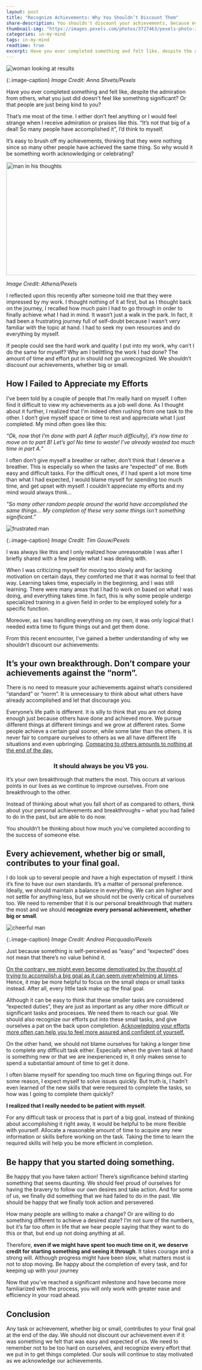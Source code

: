 ```yaml
---
layout: post
title: "Recognize Achievements: Why You Shouldn’t Discount Them"
share-description: You shouldn't discount your achievements, because every task or achievement, whether big or small, contributes to your final goal. Don’t compare your achievements against the “norm”. It's your own breakthrough that matters the most. Be happy that you started doing something.
thumbnail-img: "https://images.pexels.com/photos/3727463/pexels-photo-3727463.jpeg"
categories: in-my-mind
tags: in-my-mind
readtime: true
excerpt: Have you ever completed something and felt like, despite the admiration from others, what you've just done doesn't feel like something significant? Or that people are just being kind to you? That’s me most of the time. I either don’t feel anything or I would feel weird when I receive admiration or praises like this.
---
```


![woman looking at results](https://images.pexels.com/photos/3727463/pexels-photo-3727463.jpeg)

{:.image-caption}
*Image Credit: Anna Shvets/Pexels*

Have you ever completed something and felt like, despite the admiration from others, what you just did doesn't feel like something significant? Or that people are just being kind to you? 

That’s me most of the time. I either don’t feel anything or I would feel strange when I receive admiration or praises like this. “It’s not that big of a deal! So many people have accomplished it”, I’d think to myself.

It’s easy to brush off my achievements, thinking that they were nothing since so many other people have achieved the same thing. So why would it be something worth acknowledging or celebrating?

<img src="https://images.pexels.com/photos/2962105/pexels-photo-2962105.jpeg" alt="man in his thoughts" style="width:533px; height:300px; display: block; margin: 0 auto;">
<p class="image-caption"><i>Image Credit: Athena/Pexels</i></p>

I reflected upon this recently after someone told me that they were impressed by my work. I thought nothing of it at first, but as I thought back on the journey, I recalled how much pain I had to go through in order to finally achieve what I had in mind. It wasn’t just a walk in the park. In fact, it had been a frustrating journey full of self-doubt because I wasn’t very familiar with the topic at hand. I had to seek my own resources and do everything by myself.

If people could see the hard work and quality I put into my work, why can’t I do the same for myself? Why am I belittling the work I had done? The amount of time and effort put in should not go unrecognized. We shouldn’t discount our achievements, whether big or small.

## How I Failed to Appreciate my Efforts

I’ve been told by a couple of people that I’m really hard on myself. I often find it difficult to view my achievements as a job well done. As I thought about it further, I realized that I'm indeed often rushing from one task to the other. I don’t give myself space or time to rest and appreciate what I just completed. My mind often goes like this:

_“Ok, now that I’m done with part A (after much difficulty), it’s now time to move on to part B! Let’s go! No time to waste! I’ve already wasted too much time in part A.”_

I often don’t give myself a breather or rather, don’t think that I deserve a breather. This is especially so when the tasks are “expected” of me. Both easy and difficult tasks. For the difficult ones, if I had spent a lot more time than what I had expected, I would blame myself for spending too much time, and get upset with myself. I couldn't appreciate my efforts and my mind would always think...

_"So many other random people around the world have accomplished the same things... My completion of these very same things isn't something significant."_

![frustrated man](https://images.pexels.com/photos/52608/pexels-photo-52608.jpeg?auto=compress&cs=tinysrgb&w=1260&h=750&dpr=2)

{:.image-caption}
*Image Credit: Tim Gouw/Pexels*

I was always like this and I only realized how unreasonable I was after I briefly shared with a few people what I was dealing with.

When I was criticizing myself for moving too slowly and for lacking motivation on certain days, they comforted me that it was normal to feel that way. Learning takes time, especially in the beginning, and I was still learning. There were many areas that I had to work on based on what I was doing, and everything takes time. In fact, this is why some people undergo specialized training in a given field in order to be employed solely for a specific function.

Moreover, as I was handling everything on my own, it was only logical that I needed extra time to figure things out and get them done.

From this recent encounter, I’ve gained a better understanding of why we shouldn’t discount our achievements:

## It’s your own breakthrough. Don’t compare your achievements against the “norm”.

There is no need to measure your achievements against what’s considered “standard” or “norm”. It is unnecessary to think about what others have already accomplished and let that discourage you.

Everyone’s life path is different. It is silly to think that you are not doing enough just because others have done and achieved more. We pursue different things at different timings and we grow at different rates. Some people achieve a certain goal sooner, while some later than the others. It is never fair to compare ourselves to others as we all have different life situations and even upbringing. [Comparing to others amounts to nothing at the end of the day.](https://sliceofpower.com/2023-03-01-why-you-should-not-compare-yourself-to-others/)

<h3 style="text-align:center;">It should always be you VS you.</h3>

It’s your own breakthrough that matters the most. This occurs at various points in our lives as we continue to improve ourselves. From one breakthrough to the other. 

Instead of thinking about what you fall short of as compared to others, think about your personal achievements and breakthroughs – what you had failed to do in the past, but are able to do now.

You shouldn’t be thinking about how much you’ve completed according to the success of someone else.

## Every achievement, whether big or small, contributes to your final goal.

I do look up to several people and have a high expectation of myself. I think it’s fine to have our own standards. It’s a matter of personal preference. Ideally, we should maintain a balance in everything. We can aim higher and not settle for anything less, but we should not be overly critical of ourselves too. We need to remember that it is our personal breakthrough that matters the most and we should **recognize every personal achievement, whether big or small**.

![cheerful man](https://images.pexels.com/photos/3974771/pexels-photo-3974771.jpeg)

{:.image-caption}
*Image Credit: Andrea Piacquadio/Pexels*

Just because something is self-perceived as “easy” and “expected” does not mean that there’s no value behind it.

[On the contrary, we might even become demotivated by the thought of trying to accomplish a big goal as it can seem overwhelming at times](https://sliceofpower.com/2023-05-19-how-to-manifest-something-focus-on-the-little-steps/). Hence, it may be more helpful to focus on the small steps or small tasks instead. After all, every little task make up the final goal.

Although it can be easy to think that these smaller tasks are considered “expected duties”, they are just as important as any other more difficult or significant tasks and processes. We need them to reach our goal. We should also recognize our efforts put into these small tasks, and give ourselves a pat on the back upon completion. [Acknowledging your efforts more often can help you to feel more assured and confident of yourself.](https://www.forbes.com/sites/forbescoachescouncil/2021/04/22/boost-your-self-confidence-with-self-acknowledgement/?sh=5177dd461319)

On the other hand, we should not blame ourselves for taking a longer time to complete any difficult task either. Especially when the given task at hand is something new or that we are inexperienced in, it only makes sense to spend a substantial amount of time to get it done.

I often blame myself for spending too much time on figuring things out. For some reason, I expect myself to solve issues quickly. But truth is, I hadn’t even learned of the new skills that were required to complete the tasks, so how was I going to complete them quickly?

**I realized that I really needed to be patient with myself.**

For any difficult task or process that is part of a big goal, instead of thinking about accomplishing it right away, it would be helpful to be more flexible with yourself. Allocate a reasonable amount of time to acquire any new information or skills before working on the task. Taking the time to learn the required skills will help you be more efficient in completion.

## Be happy that you started doing something.

Be happy that you have taken action! There’s significance behind starting something that seems daunting. We should feel proud of ourselves for having the bravery to follow our own desires and take action. And for some of us, we finally did something that we had failed to do in the past. We should be happy that we finally took action and persevered. 

How many people are willing to make a change? Or are willing to do something different to achieve a desired state? I’m not sure of the numbers, but it’s far too often in life that we hear people saying that they want to do this or that, but end up not doing anything at all.

Therefore, **even if we might have spent too much time on it, we deserve credit for starting something and seeing it through**. It takes courage and a strong will. Although progress might have been slow, what matters most is not to stop moving. Be happy about the completion of every task, and for keeping up with your journey

Now that you’ve reached a significant milestone and have become more familiarized with the process, you will only work with greater ease and efficiency in your road ahead.

## Conclusion

Any task or achievement, whether big or small, contributes to your final goal at the end of the day.  We should not discount our achievement even if it was something we felt that was easy and expected of us. We need to remember not to be too hard on ourselves, and recognize every effort that we put in to get things completed. Our souls will continue to stay motivated as we acknowledge our achievements.

